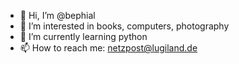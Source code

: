 - 👋 Hi, I’m @bephial
- 👀 I’m interested in books, computers, photography
- 🌱 I’m currently learning python
- 📫 How to reach me: netzpost@lugiland.de

<!---
bephial/bephial is a ✨ special ✨ repository because its `README.md` (this file) appears on your GitHub profile.
You can click the Preview link to take a look at your changes.
--->

